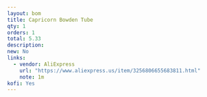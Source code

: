 ```yaml
---
layout: bom
title: Capricorn Bowden Tube
qty: 1
orders: 1
total: 5.33
description: 
new: No
links:
  - vendor: AliExpress
    url: "https://www.aliexpress.us/item/3256806655683811.html"
    note: 1m
kofi: Yes
---
```

